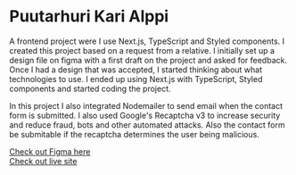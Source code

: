 # Puutarhuri Kari Alppi

A frontend project were I use Next.js, TypeScript and Styled components. I created this project based on a request from a relative. I initially set up a design file on figma with a first draft on the project and asked for feedback. Once I had a design that was accepted, I started thinking about what technologies to use. I ended up using Next.js with TypeScript, Styled components and started coding the project.

In this project I also integrated Nodemailer to send email when the contact form is submitted. I also used Google's Recaptcha v3 to increase security and reduce fraud, bots and other automated attacks. Also the contact form be submitable if the recaptcha determines the user being malicious.

<div><a href="https://www.figma.com/file/UKXQihXHvLkh6gwrBJRY98/Puutarhuri?type=design&node-id=0%3A1&mode=design&t=wPYMPAK4DNejmHxp-1" target="_blank" rel="noreferrer">Check out Figma here </a></div>
<div><a href="https://puutarhuri-kari-alppi.vercel.app/" target="_blank" rel="noreferrer">Check out live site </a></div>
